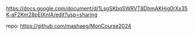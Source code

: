 https://docs.google.com/document/d/1LsgSKbqSWRVT8DhmAKHig0rXx35K-aF2Km28pEIXnIA/edit?usp=sharing


repo:
https://github.com/mashaeg/MonCourse2024
